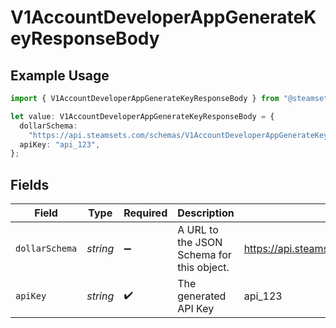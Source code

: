 # V1AccountDeveloperAppGenerateKeyResponseBody

## Example Usage

```typescript
import { V1AccountDeveloperAppGenerateKeyResponseBody } from "@steamsets/client-ts/models/components";

let value: V1AccountDeveloperAppGenerateKeyResponseBody = {
  dollarSchema:
    "https://api.steamsets.com/schemas/V1AccountDeveloperAppGenerateKeyResponseBody.json",
  apiKey: "api_123",
};
```

## Fields

| Field                                                                               | Type                                                                                | Required                                                                            | Description                                                                         | Example                                                                             |
| ----------------------------------------------------------------------------------- | ----------------------------------------------------------------------------------- | ----------------------------------------------------------------------------------- | ----------------------------------------------------------------------------------- | ----------------------------------------------------------------------------------- |
| `dollarSchema`                                                                      | *string*                                                                            | :heavy_minus_sign:                                                                  | A URL to the JSON Schema for this object.                                           | https://api.steamsets.com/schemas/V1AccountDeveloperAppGenerateKeyResponseBody.json |
| `apiKey`                                                                            | *string*                                                                            | :heavy_check_mark:                                                                  | The generated API Key                                                               | api_123                                                                             |